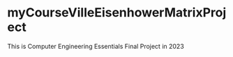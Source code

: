 # myCourseVilleEisenhowerMatrixProject
This is Computer Engineering Essentials Final Project in 2023
